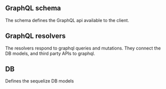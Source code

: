 ## GraphQL schema

The schema defines the GraphQL api available to the client.

## GraphQL resolvers

The resolvers respond to graphql queries and mutations. They connect the DB models, and third party APIs to graphql.

## DB

Defines the sequelize DB models
